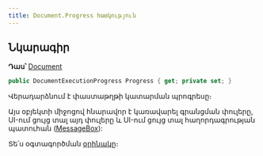 ```yaml
---
title: Document.Progress հատկություն
---
```


## Նկարագիր

**Դաս՝** [Document](../document.md)

```c#
public DocumentExecutionProgress Progress { get; private set; }
```

Վերադարձնում է փաստաթղթի կատարման պրոգրեսը։

Այս օբյեկտի միջոցով հնարավոր է կառավարել գրանցման փուլերը, UI-ում ցույց տալ այդ փուլերը և UI-ում ցույց տալ հաղորդագրության պատուհան ([MessageBox](../../types/UIRequestExecutionProgress/MessageBox.md)):

Տե՛ս օգտագործման [օրինակը](../../types/UIRequestExecutionProgress.md#օրինակ)։

